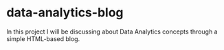 # data-analytics-blog
In this project I will be discussing about Data Analytics concepts through a simple HTML-based blog. 

